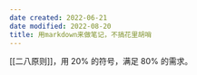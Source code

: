 ```yaml
---
date created: 2022-06-21
date modified: 2022-08-20
title: 用markdown来做笔记，不搞花里胡哨
---
```


[[二八原则]]，用 20% 的符号，满足 80% 的需求。
